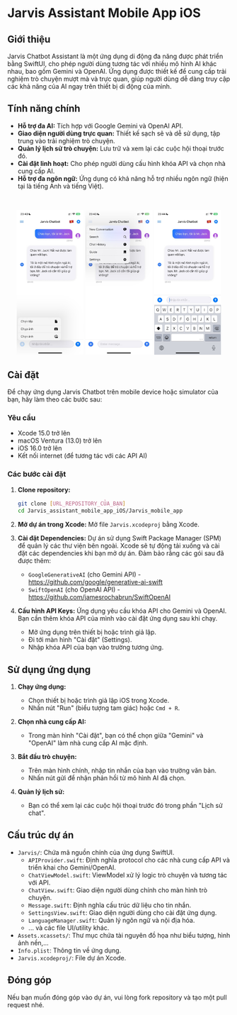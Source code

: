 # Jarvis Assistant Mobile App iOS

## Giới thiệu
Jarvis Chatbot Assistant là một ứng dụng di động đa năng được phát triển bằng SwiftUI, cho phép người dùng tương tác với nhiều mô hình AI khác nhau, bao gồm Gemini và OpenAI. Ứng dụng được thiết kế để cung cấp trải nghiệm trò chuyện mượt mà và trực quan, giúp người dùng dễ dàng truy cập các khả năng của AI ngay trên thiết bị di động của mình.

## Tính năng chính
-   **Hỗ trợ đa AI:** Tích hợp với Google Gemini và OpenAI API.
-   **Giao diện người dùng trực quan:** Thiết kế sạch sẽ và dễ sử dụng, tập trung vào trải nghiệm trò chuyện.
-   **Quản lý lịch sử trò chuyện:** Lưu trữ và xem lại các cuộc hội thoại trước đó.
-   **Cài đặt linh hoạt:** Cho phép người dùng cấu hình khóa API và chọn nhà cung cấp AI.
-   **Hỗ trợ đa ngôn ngữ:** Ứng dụng có khả năng hỗ trợ nhiều ngôn ngữ (hiện tại là tiếng Anh và tiếng Việt).
<br>

<p align="center">
  <img src="https://github.com/Mr-Jack-Tung/Jarvis_assistant_mobile_app_iOS/blob/main/Screenshoot/v0_1_03/IMG_02.jpg" width="30%" />
  <img src="https://github.com/Mr-Jack-Tung/Jarvis_assistant_mobile_app_iOS/blob/main/Screenshoot/v0_1_03/IMG_03.jpg" width="30%" />
  <img src="https://github.com/Mr-Jack-Tung/Jarvis_assistant_mobile_app_iOS/blob/main/Screenshoot/v0_1_03/IMG_04.jpg" width="30%" />
</p>

## Cài đặt
Để chạy ứng dụng Jarvis Chatbot trên mobile device hoặc simulator của bạn, hãy làm theo các bước sau:

### Yêu cầu
-   Xcode 15.0 trở lên
-   macOS Ventura (13.0) trở lên
-   iOS 16.0 trở lên
-   Kết nối internet (để tương tác với các API AI)

### Các bước cài đặt
1.  **Clone repository:**
    ```bash
    git clone [URL_REPOSITORY_CỦA_BẠN]
    cd Jarvis_assistant_mobile_app_iOS/Jarvis_mobile_app
    ```

2.  **Mở dự án trong Xcode:**
    Mở file `Jarvis.xcodeproj` bằng Xcode.

3.  **Cài đặt Dependencies:**
    Dự án sử dụng Swift Package Manager (SPM) để quản lý các thư viện bên ngoài. Xcode sẽ tự động tải xuống và cài đặt các dependencies khi bạn mở dự án. Đảm bảo rằng các gói sau đã được thêm:
    -   `GoogleGenerativeAI` (cho Gemini API) - https://github.com/google/generative-ai-swift
    -   `SwiftOpenAI` (cho OpenAI API) - https://github.com/jamesrochabrun/SwiftOpenAI

4.  **Cấu hình API Keys:**
    Ứng dụng yêu cầu khóa API cho Gemini và OpenAI. Bạn cần thêm khóa API của mình vào cài đặt ứng dụng sau khi chạy.
    -   Mở ứng dụng trên thiết bị hoặc trình giả lập.
    -   Đi tới màn hình "Cài đặt" (Settings).
    -   Nhập khóa API của bạn vào trường tương ứng.

## Sử dụng ứng dụng
1.  **Chạy ứng dụng:**
    -   Chọn thiết bị hoặc trình giả lập iOS trong Xcode.
    -   Nhấn nút "Run" (biểu tượng tam giác) hoặc `Cmd + R`.

2.  **Chọn nhà cung cấp AI:**
    -   Trong màn hình "Cài đặt", bạn có thể chọn giữa "Gemini" và "OpenAI" làm nhà cung cấp AI mặc định.

3.  **Bắt đầu trò chuyện:**
    -   Trên màn hình chính, nhập tin nhắn của bạn vào trường văn bản.
    -   Nhấn nút gửi để nhận phản hồi từ mô hình AI đã chọn.

4.  **Quản lý lịch sử:**
    -   Bạn có thể xem lại các cuộc hội thoại trước đó trong phần "Lịch sử chat".

## Cấu trúc dự án
-   `Jarvis/`: Chứa mã nguồn chính của ứng dụng SwiftUI.
    -   `APIProvider.swift`: Định nghĩa protocol cho các nhà cung cấp API và triển khai cho Gemini/OpenAI.
    -   `ChatViewModel.swift`: ViewModel xử lý logic trò chuyện và tương tác với API.
    -   `ChatView.swift`: Giao diện người dùng chính cho màn hình trò chuyện.
    -   `Message.swift`: Định nghĩa cấu trúc dữ liệu cho tin nhắn.
    -   `SettingsView.swift`: Giao diện người dùng cho cài đặt ứng dụng.
    -   `LanguageManager.swift`: Quản lý ngôn ngữ và nội địa hóa.
    -   ... và các file UI/utility khác.
-   `Assets.xcassets/`: Thư mục chứa tài nguyên đồ họa như biểu tượng, hình ảnh nền,...
-   `Info.plist`: Thông tin về ứng dụng.
-   `Jarvis.xcodeproj/`: File dự án Xcode.

## Đóng góp
Nếu bạn muốn đóng góp vào dự án, vui lòng fork repository và tạo một pull request nhé.

